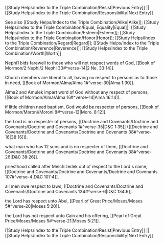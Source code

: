 [[Study Helps/Index to the Triple Combination/Resist|Previous Entry]]  ||  [[Study Helps/Index to the Triple Combination/Responsibility|Next Entry]]

 See also [[Study Helps/Index to the Triple Combination/Alike|Alike]]; [[Study Helps/Index to the Triple Combination/Equal, Equality|Equal]]; [[Study Helps/Index to the Triple Combination/Esteem|Esteem]]; [[Study Helps/Index to the Triple Combination/Honor|Honor]]; [[Study Helps/Index to the Triple Combination/Regard|Regard]]; [[Study Helps/Index to the Triple Combination/Reverence|Reverence]]; [[Study Helps/Index to the Triple Combination/Worth|Worth]]

 Nephi1 bids farewell to those who will not respect words of God, [[Book of Mormon/2 Nephi/2 Nephi 33#^verse-14|2 Ne. 33:14]].

 Church members are liberal to all, having no respect to persons as to those in need, [[Book of Mormon/Alma/Alma 1#^verse-30|Alma 1:30]].

 Alma2 and Amulek impart word of God without any respect of persons, [[Book of Mormon/Alma/Alma 16#^verse-14|Alma 16:14]].

 if little children need baptism, God would be respecter of persons, [[Book of Mormon/Moroni/Moroni 8#^verse-12|Moro. 8:12]].

 the Lord is no respecter of persons, [[Doctrine and Covenants/Doctrine and Covenants/Doctrine and Covenants 1#^verse-35|D&C 1:35]] ([[Doctrine and Covenants/Doctrine and Covenants/Doctrine and Covenants 38#^verse-16|38:16]]).

 what man who has 12 sons and is no respecter of them, [[Doctrine and Covenants/Doctrine and Covenants/Doctrine and Covenants 38#^verse-26|D&C 38:26]].

 priesthood called after Melchizedek out of respect to the Lord's name, [[Doctrine and Covenants/Doctrine and Covenants/Doctrine and Covenants 107#^verse-4|D&C 107:4]].

 all men owe respect to laws, [[Doctrine and Covenants/Doctrine and Covenants/Doctrine and Covenants 134#^verse-6|D&C 134:6]].

 the Lord has respect unto Abel, [[Pearl of Great Price/Moses/Moses 5#^verse-20|Moses 5:20]].

 the Lord has not respect unto Cain and his offering, [[Pearl of Great Price/Moses/Moses 5#^verse-21|Moses 5:21]].

[[Study Helps/Index to the Triple Combination/Resist|Previous Entry]]  ||  [[Study Helps/Index to the Triple Combination/Responsibility|Next Entry]]